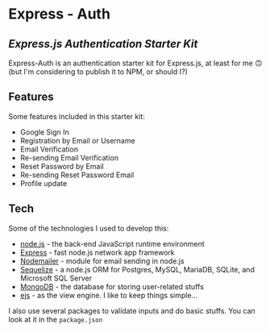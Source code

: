 # Express - Auth

## _Express.js Authentication Starter Kit_

Express-Auth is an authentication starter kit for Express.js, at least for me 🙃
(but I'm considering to publish it to NPM, or should I?)

## Features

Some features included in this starter kit:

- Google Sign In
- Registration by Email or Username
- Email Verification
- Re-sending Email Verification
- Reset Password by Email
- Re-sending Reset Password Email
- Profile update

## Tech

Some of the technologies I used to develop this:

- [node.js] - the back-end JavaScript runtime environment
- [Express] - fast node.js network app framework
- [Nodemailer] - module for email sending in node.js
- [Sequelize] - a node.js ORM for Postgres, MySQL, MariaDB, SQLite, and Microsoft SQL Server
- [MongoDB] - the database for storing user-related stuffs
- [ejs] - as the view engine. I like to keep things simple...

I also use several packages to validate inputs and do basic stuffs. You can look at it in the `package.json`

[nodemailer]: https://nodemailer.com/about/
[sequelize]: https://sequelize.org/master/
[mongodb]: https://www.mongodb.com/
[ejs]: https://ejs.co/
[node.js]: http://nodejs.org
[express]: http://expressjs.com
